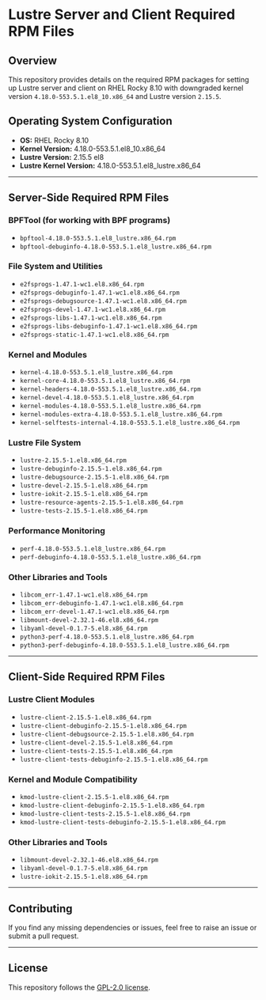# Lustre Server and Client Required RPM Files

## Overview
This repository provides details on the required RPM packages for setting up Lustre server and client on RHEL Rocky 8.10 with downgraded kernel version `4.18.0-553.5.1.el8_10.x86_64` and Lustre version `2.15.5`.

## Operating System Configuration
- **OS:** RHEL Rocky 8.10
- **Kernel Version:** 4.18.0-553.5.1.el8_10.x86_64
- **Lustre Version:** 2.15.5 el8
- **Lustre Kernel Version:** 4.18.0-553.5.1.el8_lustre.x86_64

---

## Server-Side Required RPM Files

### BPFTool (for working with BPF programs)
- `bpftool-4.18.0-553.5.1.el8_lustre.x86_64.rpm`
- `bpftool-debuginfo-4.18.0-553.5.1.el8_lustre.x86_64.rpm`

### File System and Utilities
- `e2fsprogs-1.47.1-wc1.el8.x86_64.rpm`
- `e2fsprogs-debuginfo-1.47.1-wc1.el8.x86_64.rpm`
- `e2fsprogs-debugsource-1.47.1-wc1.el8.x86_64.rpm`
- `e2fsprogs-devel-1.47.1-wc1.el8.x86_64.rpm`
- `e2fsprogs-libs-1.47.1-wc1.el8.x86_64.rpm`
- `e2fsprogs-libs-debuginfo-1.47.1-wc1.el8.x86_64.rpm`
- `e2fsprogs-static-1.47.1-wc1.el8.x86_64.rpm`

### Kernel and Modules
- `kernel-4.18.0-553.5.1.el8_lustre.x86_64.rpm`
- `kernel-core-4.18.0-553.5.1.el8_lustre.x86_64.rpm`
- `kernel-headers-4.18.0-553.5.1.el8_lustre.x86_64.rpm`
- `kernel-devel-4.18.0-553.5.1.el8_lustre.x86_64.rpm`
- `kernel-modules-4.18.0-553.5.1.el8_lustre.x86_64.rpm`
- `kernel-modules-extra-4.18.0-553.5.1.el8_lustre.x86_64.rpm`
- `kernel-selftests-internal-4.18.0-553.5.1.el8_lustre.x86_64.rpm`

### Lustre File System
- `lustre-2.15.5-1.el8.x86_64.rpm`
- `lustre-debuginfo-2.15.5-1.el8.x86_64.rpm`
- `lustre-debugsource-2.15.5-1.el8.x86_64.rpm`
- `lustre-devel-2.15.5-1.el8.x86_64.rpm`
- `lustre-iokit-2.15.5-1.el8.x86_64.rpm`
- `lustre-resource-agents-2.15.5-1.el8.x86_64.rpm`
- `lustre-tests-2.15.5-1.el8.x86_64.rpm`

### Performance Monitoring
- `perf-4.18.0-553.5.1.el8_lustre.x86_64.rpm`
- `perf-debuginfo-4.18.0-553.5.1.el8_lustre.x86_64.rpm`

### Other Libraries and Tools
- `libcom_err-1.47.1-wc1.el8.x86_64.rpm`
- `libcom_err-debuginfo-1.47.1-wc1.el8.x86_64.rpm`
- `libcom_err-devel-1.47.1-wc1.el8.x86_64.rpm`
- `libmount-devel-2.32.1-46.el8.x86_64.rpm`
- `libyaml-devel-0.1.7-5.el8.x86_64.rpm`
- `python3-perf-4.18.0-553.5.1.el8_lustre.x86_64.rpm`
- `python3-perf-debuginfo-4.18.0-553.5.1.el8_lustre.x86_64.rpm`

---

## Client-Side Required RPM Files

### Lustre Client Modules
- `lustre-client-2.15.5-1.el8.x86_64.rpm`
- `lustre-client-debuginfo-2.15.5-1.el8.x86_64.rpm`
- `lustre-client-debugsource-2.15.5-1.el8.x86_64.rpm`
- `lustre-client-devel-2.15.5-1.el8.x86_64.rpm`
- `lustre-client-tests-2.15.5-1.el8.x86_64.rpm`
- `lustre-client-tests-debuginfo-2.15.5-1.el8.x86_64.rpm`

### Kernel and Module Compatibility
- `kmod-lustre-client-2.15.5-1.el8.x86_64.rpm`
- `kmod-lustre-client-debuginfo-2.15.5-1.el8.x86_64.rpm`
- `kmod-lustre-client-tests-2.15.5-1.el8.x86_64.rpm`
- `kmod-lustre-client-tests-debuginfo-2.15.5-1.el8.x86_64.rpm`

### Other Libraries and Tools
- `libmount-devel-2.32.1-46.el8.x86_64.rpm`
- `libyaml-devel-0.1.7-5.el8.x86_64.rpm`
- `lustre-iokit-2.15.5-1.el8.x86_64.rpm`

---


## Contributing
If you find any missing dependencies or issues, feel free to raise an issue or submit a pull request.

---

## License
This repository follows the [GPL-2.0 license](LICENSE).

